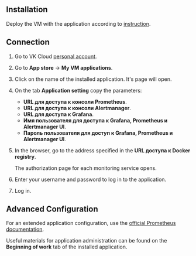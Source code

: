 ## Installation

Deploy the VM with the application according to [instruction](../init-install/).

## Connection

1. Go to VK Cloud [personal account](https://mcs.mail.ru/app/en).
1. Go to **App store** → **My VM applications**.
1. Click on the name of the installed application. It's page will open.
1. On the tab **Application setting** copy the parameters:

    - **URL для доступа к консоли Prometheus**.
    - **URL для доступа к консоли Alertmanager**.
    - **URL для доступа к Grafana**.
    - **Имя пользователя для доступа к Grafana, Prometheus и Alertmanager UI**.
    - **Пароль пользователя для доступ к Grafana, Prometheus и Alertmanager UI**.

1. In the browser, go to the address specified in the **URL доступа к Docker registry**.

   The authorization page for each monitoring service opens.

1. Enter your username and password to log in to the application.
1. Log in.

## Advanced Configuration

For an extended application configuration, use the [official Prometheus documentation](https://prometheus.io).

<info>

Useful materials for application administration can be found on the **Beginning of work** tab of the installed application.

</info>
